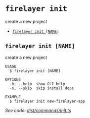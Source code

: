 `firelayer init`
================

create a new project

* [`firelayer init [NAME]`](#firelayer-init-name)

## `firelayer init [NAME]`

create a new project

```
USAGE
  $ firelayer init [NAME]

OPTIONS
  -h, --help  show CLI help
  -s, --skip  skip install deps

EXAMPLE
  $ firelayer init new-firelayer-app
```

_See code: [dist/commands/init.ts](https://github.com/firelayer/firelayer/blob/v1.0.0-alpha.3/dist/commands/init.ts)_
